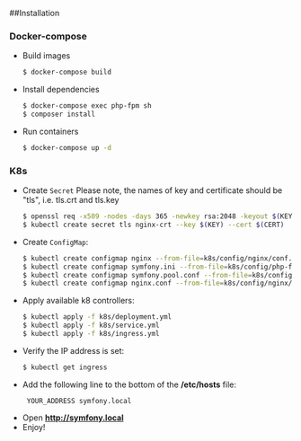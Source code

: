 ##Installation

### Docker-compose
* Build images 
    ```bash
    $ docker-compose build
    ```
* Install dependencies
    ```bash
    $ docker-compose exec php-fpm sh
    $ composer install
    ```
* Run containers
    ```bash
    $ docker-compose up -d
    ```

### K8s
* Create `Secret`
    Please note, the names of key and certificate should be "tls", i.e. tls.crt and tls.key
    ```bash
    $ openssl req -x509 -nodes -days 365 -newkey rsa:2048 -keyout $(KEY) -out $(CERT) -subj "/CN=nginxsvc/O=nginxsvc"
    $ kubectl create secret tls nginx-crt --key $(KEY) --cert $(CERT)
    ```
* Create `ConfigMap`:
    ```bash
    $ kubectl create configmap nginx --from-file=k8s/config/nginx/conf.d
    $ kubectl create configmap symfony.ini --from-file=k8s/config/php-fpm/conf.d/symfony.ini
    $ kubectl create configmap symfony.pool.conf --from-file=k8s/config/php-fpm/php-fpm.d/symfony.pool.conf
    $ kubectl create configmap nginx.conf --from-file=k8s/config/nginx/nginx.conf
    ```
* Apply available k8 controllers:
    ```bash
    $ kubectl apply -f k8s/deployment.yml
    $ kubectl apply -f k8s/service.yml
    $ kubectl apply -f k8s/ingress.yml
    ```
* Verify the IP address is set:
    ```bash
    $ kubectl get ingress
    ```
* Add the following line to the bottom of the **/etc/hosts** file:
    ```text
     YOUR_ADDRESS symfony.local
    ```
* Open  **http://symfony.local**
* Enjoy!
